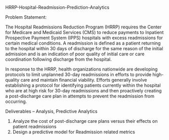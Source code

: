 HRRP-Hospital-Readmission-Prediction-Analytics

Problem Statement:

The Hospital Readmissions Reduction Program (HRRP) requires the Center for Medicare and Medicaid Services (CMS) to reduce payments to Inpatient Prospective Payment System (IPPS) hospitals with excess readmissions for certain medical conditions. A readmission is defined as a patient returning to the hospital within 30 days of discharge for the same reason of the initial admission and is an indication of poor quality of initial care or care coordination following discharge from the hospital. 

In response to the HRRP, health organizations nationwide are developing protocols to limit unplanned 30-day readmissions in efforts to provide high-quality care and maintain financial viability. Efforts generally involve establishing a protocol for identifying patients currently within the hospital who are at high risk for 30-day readmissions and then proactively creating a post-discharge care plan in attempts to prevent the readmission from occurring. 

Deliverables – Analysis, Predictive Analytics 

1. Analyze the cost of post-discharge care plans versus their effects on patient readmissions
2. Design a predictive model for Readmission related metrics
